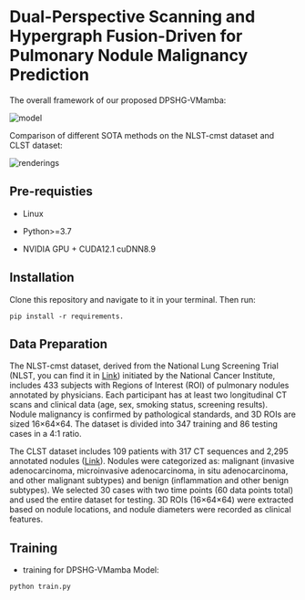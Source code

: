 # Dual-Perspective Scanning and Hypergraph Fusion-Driven for Pulmonary Nodule Malignancy Prediction

The overall framework of our proposed DPSHG-VMamba:

![model](DPSHG-VMamba/img/model.png)

Comparison of different SOTA methods on the NLST-cmst dataset and CLST dataset:

![renderings](DPSHG-VMamba/img/table.png)

## Pre-requisties

- Linux

- Python>=3.7

- NVIDIA GPU + CUDA12.1 cuDNN8.9

## Installation

Clone this repository and navigate to it in your terminal. Then run:

```
pip install -r requirements.
```

## Data Preparation
The NLST-cmst dataset, derived from the National Lung Screening Trial (NLST, you can find it in [Link](https://cdas.cancer.gov/datasets/nlst/)) initiated by the National Cancer Institute, includes 433 subjects with Regions of Interest (ROI) of pulmonary nodules annotated by physicians. Each participant has at least two longitudinal CT scans and clinical data (age, sex, smoking status, screening results). Nodule malignancy is confirmed by pathological standards, and 3D ROIs are sized 16×64×64. The dataset is divided into 347 training and 86 testing cases in a 4:1 ratio.

The CLST dataset includes 109 patients with 317 CT sequences and 2,295 annotated nodules ([Link](https://www.nature.com/articles/s41597-024-03851-7)). Nodules were categorized as: malignant (invasive adenocarcinoma, microinvasive adenocarcinoma, in situ adenocarcinoma, and other malignant subtypes) and benign (inflammation and other benign subtypes). We selected 30 cases with two time points (60 data points total) and used the entire dataset for testing. 3D ROIs (16×64×64) were extracted based on nodule locations, and nodule diameters were recorded as clinical features.

## Training

- training for DPSHG-VMamba Model:

```
python train.py
```
